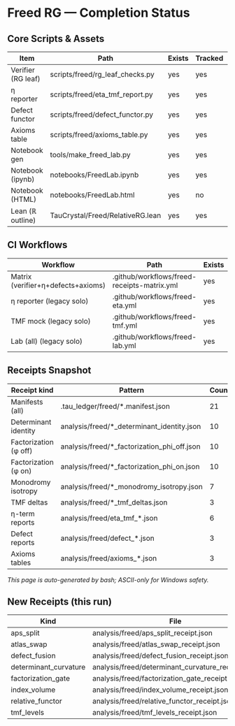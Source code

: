 # Freed RG — Completion Status

## Core Scripts & Assets

| Item                | Path                                   | Exists | Tracked | LastCommit |
|---------------------|----------------------------------------|--------|---------|------------|
| Verifier (RG leaf) | scripts/freed/rg_leaf_checks.py | yes | yes | 8acb04d7 |
| η reporter         | scripts/freed/eta_tmf_report.py | yes | yes | 25cc3671 |
| Defect functor     | scripts/freed/defect_functor.py | yes | yes | 25cc3671 |
| Axioms table       | scripts/freed/axioms_table.py | yes | yes | 25cc3671 |
| Notebook gen       | tools/make_freed_lab.py | yes | yes | c98a6c63 |
| Notebook (ipynb)   | notebooks/FreedLab.ipynb | yes | yes | c98a6c63 |
| Notebook (HTML)    | notebooks/FreedLab.html | yes | no |  |
| Lean (ℝ outline)   | TauCrystal/Freed/RelativeRG.lean | yes | yes | c98a6c63 |

## CI Workflows

| Workflow                    | Path                                            | Exists | Tracked | LastCommit |
|----------------------------|-------------------------------------------------|--------|---------|------------|
| Matrix (verifier+η+defects+axioms) | .github/workflows/freed-receipts-matrix.yml | yes | yes | 25cc3671 |
| η reporter (legacy solo) | .github/workflows/freed-eta.yml | yes | yes | 3f8d6ba4 |
| TMF mock (legacy solo) | .github/workflows/freed-tmf.yml | yes | yes | 47ea69d7 |
| Lab (all) (legacy solo) | .github/workflows/freed-lab.yml | yes | yes | 8acb04d7 |

## Receipts Snapshot

| Receipt kind                 | Pattern                                   | Count |
|-----------------------------|-------------------------------------------|-------|
| Manifests (all)             | .tau_ledger/freed/*.manifest.json         | 21 |
| Determinant identity        | analysis/freed/*_determinant_identity.json| 10 |
| Factorization (φ off)       | analysis/freed/*_factorization_phi_off.json| 10 |
| Factorization (φ on)        | analysis/freed/*_factorization_phi_on.json | 10 |
| Monodromy isotropy          | analysis/freed/*_monodromy_isotropy.json  | 7 |
| TMF deltas                  | analysis/freed/*_tmf_deltas.json          | 3 |
| η-term reports              | analysis/freed/eta_tmf_*.json             | 6 |
| Defect reports              | analysis/freed/defect_*.json              | 3 |
| Axioms tables               | analysis/freed/axioms_*.json              | 3 |

_This page is auto-generated by bash; ASCII-only for Windows safety._


## New Receipts (this run)

| Kind | File |
|------|------|
| aps_split | analysis/freed/aps_split_receipt.json |
| atlas_swap | analysis/freed/atlas_swap_receipt.json |
| defect_fusion | analysis/freed/defect_fusion_receipt.json |
| determinant_curvature | analysis/freed/determinant_curvature_receipt.json |
| factorization_gate | analysis/freed/factorization_gate_receipt.json |
| index_volume | analysis/freed/index_volume_receipt.json |
| relative_functor | analysis/freed/relative_functor_receipt.json |
| tmf_levels | analysis/freed/tmf_levels_receipt.json |
